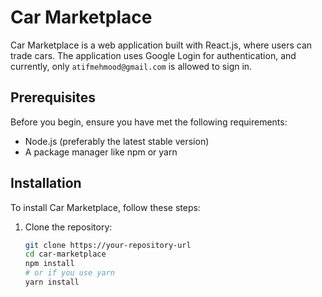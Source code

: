 # Car Marketplace

Car Marketplace is a web application built with React.js, where users can trade cars. The application uses Google Login for authentication, and currently, only `atifmehmood@gmail.com` is allowed to sign in.

## Prerequisites

Before you begin, ensure you have met the following requirements:

- Node.js (preferably the latest stable version)
- A package manager like npm or yarn

## Installation

To install Car Marketplace, follow these steps:

1. Clone the repository:
   ```bash
   git clone https://your-repository-url
   cd car-marketplace
   npm install
   # or if you use yarn
   yarn install

